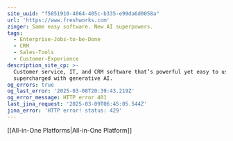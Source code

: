 ```yaml
---
site_uuid: "f5851910-4064-405c-b335-e99da6d0058a"
url: 'https://www.freshworks.com'
zinger: Same easy software. New AI superpowers.
tags:
  - Enterprise-Jobs-to-be-Done
  - CRM
  - Sales-Tools
  - Customer-Experience
description_site_cp: >-
  Customer service, IT, and CRM software that’s powerful yet easy to use. Now
  supercharged with generative AI.
og_errors: true
og_last_error: '2025-03-08T20:39:43.219Z'
og_error_message: HTTP error 401
last_jina_request: '2025-03-09T06:45:05.544Z'
jina_error: 'HTTP error! status: 429'
---
```

[[All-in-One Platforms|All-in-One Platform]]




